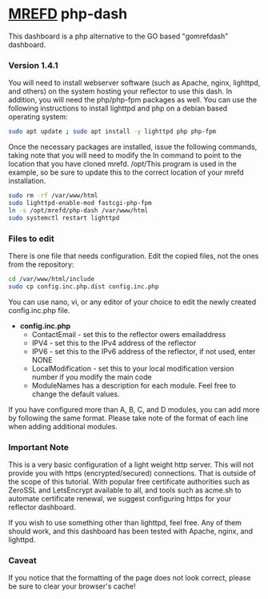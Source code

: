 # [MREFD](https://github.com/n7tae/mrefd) php-dash

This dashboard is a php alternative to the GO based "gomrefdash" dashboard.

### Version 1.4.1

You will need to install webserver software (such as Apache, nginx, lighttpd, and others) on the system hosting your reflector to use this dash. In addition, you will 
need the php/php-fpm packages as well. You can use the following instructions to install lighttpd and php on a debian based operating system:

```bash
sudo apt update ; sudo apt install -y lighttpd php php-fpm
```

Once the necessary packages are installed, issue the following commands, taking note that you will need to modify the ln command to point to the location that you have
cloned mrefd. /opt/This program is used in the example, so be sure to update this to the correct location of your mrefd installation.

```bash
sudo rm -rf /var/www/html
sudo lighttpd-enable-mod fastcgi-php-fpm
ln -s /opt/mrefd/php-dash /var/www/html
sudo systemctl restart lighttpd
```

### Files to edit

There is one file that needs configuration. Edit the copied files, not the ones from the repository:

```bash
cd /var/www/html/include
sudo cp config.inc.php.dist config.inc.php
```
You can use nano, vi, or any editor of your choice to edit the newly created config.inc.php file.

- **config.inc.php** 
  - ContactEmail - set this to the reflector owers emailaddress
  - IPV4 - set this to the IPv4 address of the reflector
  - IPV6 - set this to the IPv6 address of the reflector, if not used, enter NONE
  - LocalModification - set this to your local modification version number if you modify the main code
  - ModuleNames has a description for each module. Feel free to change the default values. 

If you have configured more than A, B, C, and D modules, you can add more by following the same format. Please take note of the format of each line when adding additional 
modules.

### Important Note

This is a very basic configuration of a light weight http server. This will not provide you with https (encrypted/secured) connections. That is outside of the scope of this tutorial.
With popular free certificate authorities such as ZeroSSL and LetsEncrypt available to all, and tools such as acme.sh to automate certificate renewal, we suggest configuring https for 
your reflector dashboard.

If you wish to use something other than lighttpd, feel free. Any of them should work, and this dashboard has been tested with Apache, nginx, and lighttpd.
 
### Caveat

If you notice that the formatting of the page does not look correct, please be sure to clear your browser's cache! 
